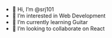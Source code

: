 - 👋 Hi, I’m @srj101
- 👀 I’m interested in Web Development
- 🌱 I’m currently learning Guitar
- 💞️ I’m looking to collaborate on React

<!---
srj101/srj101 is a ✨ special ✨ repository because its `README.md` (this file) appears on your GitHub profile.
You can click the Preview link to take a look at your changes.
--->
